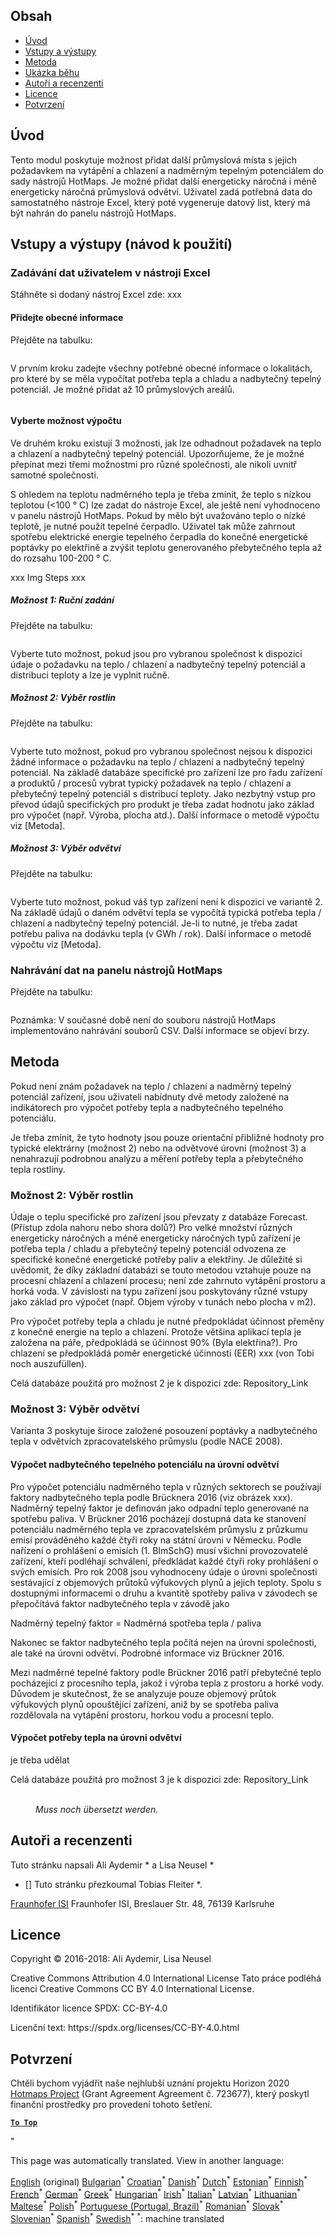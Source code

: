 <h2> Obsah </h2><ul><li> <a href="#introduction">Úvod</a> </li><li> <a href="#inputs-and-outputs">Vstupy a výstupy</a> </li><li> <a href="#method">Metoda</a> </li><li> <a href="#sample-run">Ukázka běhu</a> </li><li> <a href="#authors-and-reviewers">Autoři a recenzenti</a> </li><li> <a href="#license">Licence</a> </li><li> <a href="#acknowledgement">Potvrzení</a> </li></ul><h2> Úvod </h2><p> Tento modul poskytuje možnost přidat další průmyslová místa s jejich požadavkem na vytápění a chlazení a nadměrným tepelným potenciálem do sady nástrojů HotMaps. Je možné přidat další energeticky náročná i méně energeticky náročná průmyslová odvětví. Uživatel zadá potřebná data do samostatného nástroje Excel, který poté vygeneruje datový list, který má být nahrán do panelu nástrojů HotMaps. </p><h2> Vstupy a výstupy (návod k použití) </h2><h3> Zadávání dat uživatelem v nástroji Excel </h3><p> Stáhněte si dodaný nástroj Excel zde: xxx </p><h4> Přidejte obecné informace </h4><p> Přejděte na tabulku: <figure><img alt="" src="https://github.com/HotMaps/hotmaps_wiki/blob/master/Images/cm_add_industry_plant/General_information.PNG"/></figure></p><p> V prvním kroku zadejte všechny potřebné obecné informace o lokalitách, pro které by se měla vypočítat potřeba tepla a chladu a nadbytečný tepelný potenciál. Je možné přidat až 10 průmyslových areálů. </p><figure><img alt="" src="https://github.com/HotMaps/hotmaps_wiki/blob/master/Images/cm_add_industry_plant/General_information_Box.PNG"/></figure><h4> Vyberte možnost výpočtu </h4><p> Ve druhém kroku existují 3 možnosti, jak lze odhadnout požadavek na teplo a chlazení a nadbytečný tepelný potenciál. Upozorňujeme, že je možné přepínat mezi třemi možnostmi pro různé společnosti, ale nikoli uvnitř samotné společnosti. </p><p> S ohledem na teplotu nadměrného tepla je třeba zmínit, že teplo s nízkou teplotou (&lt;100 ° C) lze zadat do nástroje Excel, ale ještě není vyhodnoceno v panelu nástrojů HotMaps. Pokud by mělo být uvažováno teplo o nízké teplotě, je nutné použít tepelné čerpadlo. Uživatel tak může zahrnout spotřebu elektrické energie tepelného čerpadla do konečné energetické poptávky po elektřině a zvýšit teplotu generovaného přebytečného tepla až do rozsahu 100-200 ° C. </p><p> xxx Img Steps xxx </p><h5> Možnost 1: Ruční zadání </h5><p> Přejděte na tabulku: <figure><img alt="" src="https://github.com/HotMaps/hotmaps_wiki/blob/master/Images/cm_add_industry_plant/Option1.PNG"/></figure></p><p> Vyberte tuto možnost, pokud jsou pro vybranou společnost k dispozici údaje o požadavku na teplo / chlazení a nadbytečný tepelný potenciál a distribuci teploty a lze je vyplnit ručně. </p><h5> Možnost 2: Výběr rostlin </h5><p> Přejděte na tabulku: <figure><img alt="" src="https://github.com/HotMaps/hotmaps_wiki/blob/master/Images/cm_add_industry_plant/Option2.PNG"/></figure></p><p> Vyberte tuto možnost, pokud pro vybranou společnost nejsou k dispozici žádné informace o požadavku na teplo / chlazení a nadbytečný tepelný potenciál. Na základě databáze specifické pro zařízení lze pro řadu zařízení a produktů / procesů vybrat typický požadavek na teplo / chlazení a přebytečný tepelný potenciál s distribucí teploty. Jako nezbytný vstup pro převod údajů specifických pro produkt je třeba zadat hodnotu jako základ pro výpočet (např. Výroba, plocha atd.). Další informace o metodě výpočtu viz [Metoda]. </p><h5> Možnost 3: Výběr odvětví </h5><p> Přejděte na tabulku: <figure><img alt="" src="https://github.com/HotMaps/hotmaps_wiki/blob/master/Images/cm_add_industry_plant/Option3.PNG"/></figure></p><p> Vyberte tuto možnost, pokud váš typ zařízení není k dispozici ve variantě 2. Na základě údajů o daném odvětví tepla se vypočítá typická potřeba tepla / chlazení a nadbytečný tepelný potenciál. Je-li to nutné, je třeba zadat potřebu paliva na dodávku tepla (v GWh / rok). Další informace o metodě výpočtu viz [Metoda]. </p><h3> Nahrávání dat na panelu nástrojů HotMaps </h3><p> Přejděte na tabulku: <figure><img alt="" src="https://github.com/HotMaps/hotmaps_wiki/blob/master/Images/cm_add_industry_plant/Data_Import.PNG"/></figure></p><p> Poznámka: V současné době není do souboru nástrojů HotMaps implementováno nahrávání souborů CSV. Další informace se objeví brzy. </p><h2> Metoda </h2><p> Pokud není znám požadavek na teplo / chlazení a nadměrný tepelný potenciál zařízení, jsou uživateli nabídnuty dvě metody založené na indikátorech pro výpočet potřeby tepla a nadbytečného tepelného potenciálu. </p><p> Je třeba zmínit, že tyto hodnoty jsou pouze orientační přibližné hodnoty pro typické elektrárny (možnost 2) nebo na odvětvové úrovni (možnost 3) a nenahrazují podrobnou analýzu a měření potřeby tepla a přebytečného tepla rostliny. </p><h3> Možnost 2: Výběr rostlin </h3><p> Údaje o teplu specifické pro zařízení jsou převzaty z databáze Forecast. (Přístup zdola nahoru nebo shora dolů?) Pro velké množství různých energeticky náročných a méně energeticky náročných typů zařízení je potřeba tepla / chladu a přebytečný tepelný potenciál odvozena ze specifické konečné energetické potřeby paliv a elektřiny. Je důležité si uvědomit, že díky základní databázi se touto metodou vztahuje pouze na procesní chlazení a chlazení procesu; není zde zahrnuto vytápění prostoru a horká voda. V závislosti na typu zařízení jsou poskytovány různé vstupy jako základ pro výpočet (např. Objem výroby v tunách nebo plocha v m2). </p><p> Pro výpočet potřeby tepla a chladu je nutné předpokládat účinnost přeměny z konečné energie na teplo a chlazení. Protože většina aplikací tepla je založena na páře, předpokládá se účinnost 90% (Byla elektřina?). Pro chlazení se předpokládá poměr energetické účinnosti (EER) xxx (von Tobi noch auszufüllen). </p><p> Celá databáze použitá pro možnost 2 je k dispozici zde: Repository_Link </p><h3> Možnost 3: Výběr odvětví </h3><p> Varianta 3 poskytuje široce založené posouzení poptávky a nadbytečného tepla v odvětvích zpracovatelského průmyslu (podle NACE 2008). </p><h4> Výpočet nadbytečného tepelného potenciálu na úrovni odvětví </h4><p> Pro výpočet potenciálu nadměrného tepla v různých sektorech se používají faktory nadbytečného tepla podle Brücknera 2016 (viz obrázek xxx). Nadměrný tepelný faktor je definován jako odpadní teplo generované na spotřebu paliva. V Brückner 2016 pocházejí dostupná data ke stanovení potenciálu nadměrného tepla ve zpracovatelském průmyslu z průzkumu emisí prováděného každé čtyři roky na státní úrovni v Německu. Podle nařízení o prohlášení o emisích (1. BImSchG) musí všichni provozovatelé zařízení, kteří podléhají schválení, předkládat každé čtyři roky prohlášení o svých emisích. Pro rok 2008 jsou vyhodnoceny údaje o úrovni společnosti sestávající z objemových průtoků výfukových plynů a jejich teploty. Spolu s dostupnými informacemi o druhu a kvantitě spotřeby paliva v závodech se přepočítává faktor nadbytečného tepla v závodě jako </p><p> Nadměrný tepelný faktor = Nadměrná spotřeba tepla / paliva </p><p> Nakonec se faktor nadbytečného tepla počítá nejen na úrovni společnosti, ale také na úrovni odvětví. Podrobné informace viz Brückner 2016. </p><p> Mezi nadměrné tepelné faktory podle Brückner 2016 patří přebytečné teplo pocházející z procesního tepla, jakož i výroba tepla z prostoru a horké vody. Důvodem je skutečnost, že se analyzuje pouze objemový průtok výfukových plynů opouštějící zařízení, aniž by se spotřeba paliva rozdělovala na vytápění prostoru, horkou vodu a procesní teplo. </p><h4> Výpočet potřeby tepla na úrovni odvětví </h4><p> je třeba udělat </p><p> Celá databáze použitá pro možnost 3 je k dispozici zde: Repository_Link </p><figure><img alt="" src="https://github.com/HotMaps/hotmaps_wiki/blob/master/Images/cm_add_industry_plant/Factors.PNG"/><figcaption> <i><br/> Muss noch übersetzt werden.</i> </figcaption></figure><h2> Autoři a recenzenti </h2><p> Tuto stránku napsali Ali Aydemir * a Lisa Neusel * </p><ul><li> [] Tuto stránku přezkoumal Tobias Fleiter *. </li></ul><p> <a href="https://isi.fraunhofer.de/">Fraunhofer ISI</a> Fraunhofer ISI, Breslauer Str. 48, 76139 Karlsruhe </p><h2> Licence </h2><p> Copyright © 2016-2018: Ali Aydemir, Lisa Neusel </p><p> Creative Commons Attribution 4.0 International License Tato práce podléhá licenci Creative Commons CC BY 4.0 International License. </p><p> Identifikátor licence SPDX: CC-BY-4.0 </p><p> Licenční text: https://spdx.org/licenses/CC-BY-4.0.html </p><h2> Potvrzení </h2><p> Chtěli bychom vyjádřit naše nejhlubší uznání projektu Horizon 2020 <a href="https://www.hotmaps-project.eu">Hotmaps Project</a> (Grant Agreement Agreement č. 723677), který poskytl finanční prostředky pro provedení tohoto šetření. </p><p><ins> <code><strong><a href="#table-of-contents">To Top</a></strong></code> </ins> </p><p> " </p>

This page was automatically translated. View in another language:

[English](en-CM-Add-industry-plant) (original) [Bulgarian](bg-CM-Add-industry-plant)<sup>\*</sup> [Croatian](hr-CM-Add-industry-plant)<sup>\*</sup>  [Danish](da-CM-Add-industry-plant)<sup>\*</sup> [Dutch](nl-CM-Add-industry-plant)<sup>\*</sup> [Estonian](et-CM-Add-industry-plant)<sup>\*</sup> [Finnish](fi-CM-Add-industry-plant)<sup>\*</sup> [French](fr-CM-Add-industry-plant)<sup>\*</sup> [German](de-CM-Add-industry-plant)<sup>\*</sup> [Greek](el-CM-Add-industry-plant)<sup>\*</sup> [Hungarian](hu-CM-Add-industry-plant)<sup>\*</sup> [Irish](ga-CM-Add-industry-plant)<sup>\*</sup> [Italian](it-CM-Add-industry-plant)<sup>\*</sup> [Latvian](lv-CM-Add-industry-plant)<sup>\*</sup> [Lithuanian](lt-CM-Add-industry-plant)<sup>\*</sup> [Maltese](mt-CM-Add-industry-plant)<sup>\*</sup> [Polish](pl-CM-Add-industry-plant)<sup>\*</sup> [Portuguese (Portugal, Brazil)](pt-CM-Add-industry-plant)<sup>\*</sup> [Romanian](ro-CM-Add-industry-plant)<sup>\*</sup> [Slovak](sk-CM-Add-industry-plant)<sup>\*</sup> [Slovenian](sl-CM-Add-industry-plant)<sup>\*</sup> [Spanish](es-CM-Add-industry-plant)<sup>\*</sup> [Swedish](sv-CM-Add-industry-plant)<sup>\*</sup>
<sup>\*</sup>: machine translated
